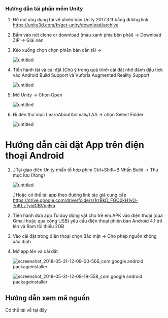 
### Hướng dẫn tải phần mềm Unity

1) Để mở ứng dụng tải về phiên bản Unity 2017.3.1f bằng đường link https://unity3d.com/fr/get-unity/download/archive
2) Bấm vào nút clone or download (màu xanh phía bên phải) -> Download ZIP -> Giải nén
3) Kéo xuống chọn chọn phiên bản cần tải ->


	![untitled](https://user-images.githubusercontent.com/32415728/40850228-4ec1aef8-65ee-11e8-9fc3-88925e9608bf.png)

4) Tiến hành tải và cài đặt 
	(Chú ý trong quá trình cài đặt nhớ đánh dấu tick vào Android Build Support và Vuforia Augmented Reality Support
	
	![untitled](https://user-images.githubusercontent.com/32415728/40873414-c897285c-6689-11e8-9a87-45766b857b3d.png)
	
5) Mở Unity -> Chọn Open 
		
	![untitled](https://user-images.githubusercontent.com/32415728/40850455-d80630f8-65ee-11e8-99a5-c559f81b904a.png)
6) Đi đến thư mục LearnAboutAnimals/LAA  -> chọn Select Folder
	
	![untitled](https://user-images.githubusercontent.com/32415728/40850568-29302eac-65ef-11e8-99a3-397eff95e87a.png)
	
# Hướng dẫn cài dặt App trên điện thoại Android

1) 	.)Tại giao diện Unity nhấn tổ hợp phím Ctrl+Shift+B Nhấn Build -> Thư mục lưu (Xong)

	![untitled](https://user-images.githubusercontent.com/32415728/40873652-d125b31c-668e-11e8-8a85-39f47a174af5.png)


	.)Hoặc có thể tải app theo đường link tác giả cung cấp https://drive.google.com/drive/folders/1rrBkD_FGO0kH1vO-7pKLzTyidCBVmjFm

2) Tiến hành đưa app Tư duy động vật cho trẻ em.APK vào điện thoại (qua Gmail hoặc qua cổng USB) yêu cầu điện thoại phiên bản Android 4.1 trở lên và Ram tối thiểu 2GB 

3) Vào cài đặt trong điện thoại chọn Bảo mật -> Cho phép nguồn không xác định

4) Mở app lên và cài đặt

	![screenshot_2018-05-31-12-09-00-566_com google android packageinstaller](https://user-images.githubusercontent.com/32415728/40850810-cb66f912-65ef-11e8-8152-ce237be05e22.png)


	![screenshot_2018-05-31-12-09-19-558_com google android packageinstaller](https://user-images.githubusercontent.com/32415728/40850846-e32d0c58-65ef-11e8-8cec-33741fad0447.png)
	
## Hướng dẫn xem mã nguồn
Có thể tải về tại đây

